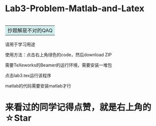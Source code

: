 # Lab3-Problem-Matlab-and-Latex

# <table><tr><td bgcolor=#D1EEEE>抄题解是不对的QAQ</td></tr></table>

请用于学习用途

使用方法：点击右上角绿色的code，然后download ZIP

需要TeXeworks的Beamer的运行环境，需要安装一堆包

点击lab3.tex运行该程序

matlab的代码需要安装matlab才行

# 来看过的同学记得点赞，就是右上角的☆Star

